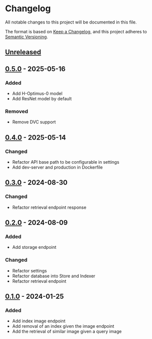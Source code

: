 # Changelog

All notable changes to this project will be documented in this file.

The format is based on [Keep a Changelog](https://keepachangelog.com/en/1.1.0/),
and this project adheres to [Semantic Versioning](https://semver.org/spec/v2.0.0.html).

## [Unreleased]

## [0.5.0] - 2025-05-16

### Added

- Add H-Optimus-0 model
- Add ResNet model by default

### Removed

- Remove DVC support

## [0.4.0] - 2025-05-14

### Changed

- Refactor API base path to be configurable in settings
- Add dev-server and production in Dockerfile

## [0.3.0] - 2024-08-30

### Changed

- Refactor retrieval endpoint response

## [0.2.0] - 2024-08-09

### Added

- Add storage endpoint

### Changed

- Refactor settings
- Refactor database into Store and Indexer
- Refactor retrieval endpoint

## [0.1.0] - 2024-01-25

### Added

- Add index image endpoint
- Add removal of an index given the image endpoint
- Add the retrieval of similar image given a query image

[Unreleased]: https://github.com/Cytomine-ULiege/Cytomine-cbir/compare/0.5.0..HEAD
[0.5.0]: https://github.com/Cytomine-ULiege/Cytomine-cbir/releases/tag/0.5.0
[0.4.0]: https://github.com/Cytomine-ULiege/Cytomine-cbir/releases/tag/0.4.0
[0.3.0]: https://github.com/Cytomine-ULiege/Cytomine-cbir/releases/tag/0.3.0
[0.2.0]: https://github.com/Cytomine-ULiege/Cytomine-cbir/releases/tag/0.2.0
[0.1.0]: https://github.com/Cytomine-ULiege/Cytomine-cbir/releases/tag/0.1.0